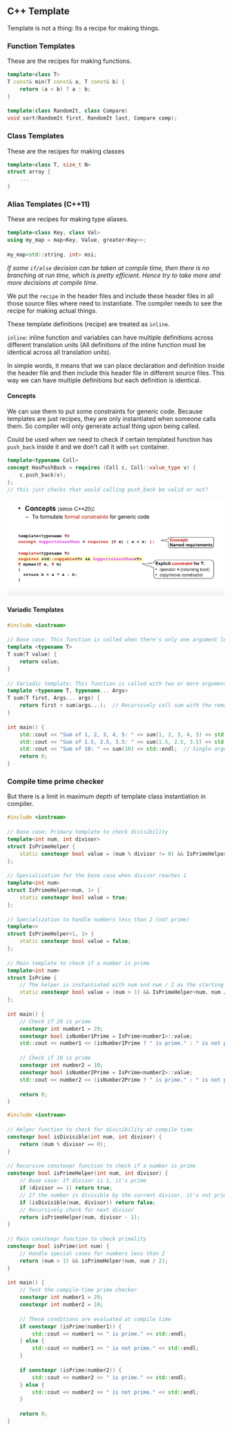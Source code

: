 ## C++ Template

Template is not a thing: Its a recipe for making things.

### Function Templates
These are the recipes for making functions.
```cpp
template<class T>
T const& min(T const& a, T const& b) {
    return (a < b) ? a : b;
}

template(class RandomIt, class Compare) 
void sort(RandomIt first, RandomIt last, Compare comp);
```
### Class Templates
These are the recipes for making classes
```cpp
template<class T, size_t N>
struct array {
    ...
}
```
### Alias Templates (C++11)
These are recipes for making type aliases.
```cpp
template<class Key, class Val>
using my_map = map<Key, Value, greater<Key>>;

my_map<std::string, int> msi;
```

*If some `if/else` decision can be taken at compile time, then there
is no branching at run time, which is pretty efficient. 
Hence try to take more and more decisions at compile time.*

We put the `recipe` in the header files and include these header files
in all those source files where need to instantiate.
The compiler needs to see the recipe for making actual things.

These template definitions (recipe) are treated as `inline`.

`inline`: inline function and variables can have multiple definitions 
across different translation units (All definitions of the inline function must be identical across all translation units).

In simple words, it means that we can place declaration and definition
inside the header file and then include this header file in different
source files. This way we can have multiple definitions but each
definition is identical.

#### Concepts
We can use them to put some constraints for generic code. 
Because templates are just recipes, they are only instantiated when someone calls
them. So compiler will only generate actual thing upon being called. 

Could be used when we need to check if certain templated function has `push_back`
inside it and we don't call it with `set` container.
```cpp
template<typename Coll>
concept HasPushBack = requires (Coll c, Coll::value_type v) {
    c.push_back(v);
};
// this just checks that would calling push_back be valid or not?
```
![](../assets/concepts.png)


#### Variadic Templates

```cpp
#include <iostream>

// Base case: This function is called when there's only one argument left
template <typename T>
T sum(T value) {
    return value;
}

// Variadic template: This function is called with two or more arguments
template <typename T, typename... Args>
T sum(T first, Args... args) {
    return first + sum(args...);  // Recursively call sum with the remaining arguments
}

int main() {
    std::cout << "Sum of 1, 2, 3, 4, 5: " << sum(1, 2, 3, 4, 5) << std::endl;
    std::cout << "Sum of 1.5, 2.5, 3.5: " << sum(1.5, 2.5, 3.5) << std::endl;
    std::cout << "Sum of 10: " << sum(10) << std::endl;  // Single argument case
    return 0;
}
```

### Compile time prime checker

But there is a limit in maximum depth of template class instantiation in compiler.


```cpp
#include <iostream>

// Base case: Primary template to check divisibility
template<int num, int divisor>
struct IsPrimeHelper {
    static constexpr bool value = (num % divisor != 0) && IsPrimeHelper<num, divisor - 1>::value;
};

// Specialization for the base case when divisor reaches 1
template<int num>
struct IsPrimeHelper<num, 1> {
    static constexpr bool value = true;
};

// Specialization to handle numbers less than 2 (not prime)
template<>
struct IsPrimeHelper<1, 1> {
    static constexpr bool value = false;
};

// Main template to check if a number is prime
template<int num>
struct IsPrime {
    // The helper is instantiated with num and num / 2 as the starting divisor
    static constexpr bool value = (num > 1) && IsPrimeHelper<num, num / 2>::value;
};

int main() {
    // Check if 29 is prime
    constexpr int number1 = 29;
    constexpr bool isNumber1Prime = IsPrime<number1>::value;
    std::cout << number1 << (isNumber1Prime ? " is prime." : " is not prime.") << std::endl;

    // Check if 10 is prime
    constexpr int number2 = 10;
    constexpr bool isNumber2Prime = IsPrime<number2>::value;
    std::cout << number2 << (isNumber2Prime ? " is prime." : " is not prime.") << std::endl;

    return 0;
}
```

```cpp
#include <iostream>

// Helper function to check for divisibility at compile time
constexpr bool isDivisible(int num, int divisor) {
    return (num % divisor == 0);
}

// Recursive constexpr function to check if a number is prime
constexpr bool isPrimeHelper(int num, int divisor) {
    // Base case: If divisor is 1, it's prime
    if (divisor == 1) return true;
    // If the number is divisible by the current divisor, it's not prime
    if (isDivisible(num, divisor)) return false;
    // Recursively check for next divisor
    return isPrimeHelper(num, divisor - 1);
}

// Main constexpr function to check primality
constexpr bool isPrime(int num) {
    // Handle special cases for numbers less than 2
    return (num > 1) && isPrimeHelper(num, num / 2);
}

int main() {
    // Test the compile-time prime checker
    constexpr int number1 = 29;
    constexpr int number2 = 10;
    
    // These conditions are evaluated at compile time
    if constexpr (isPrime(number1)) {
        std::cout << number1 << " is prime." << std::endl;
    } else {
        std::cout << number1 << " is not prime." << std::endl;
    }

    if constexpr (isPrime(number2)) {
        std::cout << number2 << " is prime." << std::endl;
    } else {
        std::cout << number2 << " is not prime." << std::endl;
    }

    return 0;
}
```